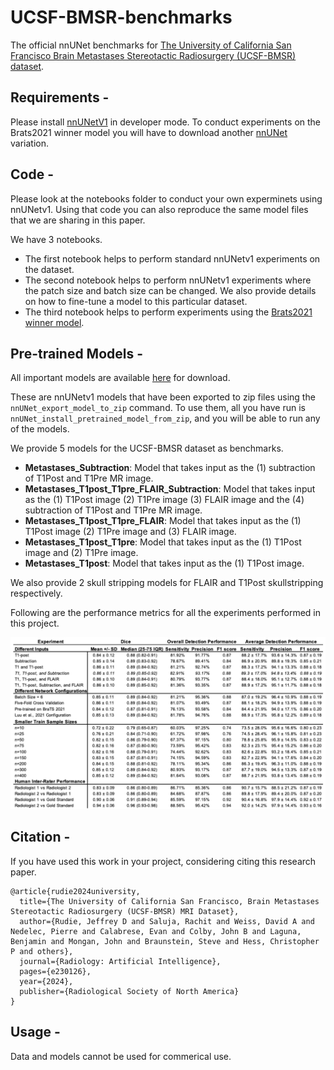 # UCSF-BMSR-benchmarks

The official nnUNet benchmarks for [The University of California San Francisco Brain Metastases Stereotactic Radiosurgery (UCSF-BMSR) dataset](https://pubs.rsna.org/doi/abs/10.1148/ryai.230126).

## Requirements - 

Please install [nnUNetV1](https://github.com/MIC-DKFZ/nnUNet/tree/nnunetv1) in developer mode. To conduct experiments on the Brats2021 winner model you will have to download another [nnUNet](https://github.com/rixez/Brats21_KAIST_MRI_Lab) variation.

## Code - 

Please look at the notebooks folder to conduct your own experminets using nnUNetv1. Using that code you can also reproduce the same model files that we are sharing in this paper. 

We have 3 notebooks. 
- The first notebook helps to perform standard nnUNetv1 experiments on the dataset.
- The second notebook helps to perform nnUNetv1 experiments where the patch size and batch size can be changed. We also provide details on how to fine-tune a model to this particular dataset.
- The third notebook helps to perform experiments using the [Brats2021 winner model](https://github.com/rixez/Brats21_KAIST_MRI_Lab).

## Pre-trained Models -

All important models are available [here](https://drive.google.com/file/d/1JpiCMlaUI75FAI2O2kzbykxt8Oo930Do) for download. 

These are nnUNetv1 models that have been exported to zip files using the `nnUNet_export_model_to_zip` command. To use them, all you have run is `nnUNet_install_pretrained_model_from_zip`, and you will be able to run any of the models. 

We provide 5 models for the UCSF-BMSR dataset as benchmarks.
- **Metastases_Subtraction**: Model that takes input as the (1) subtraction of T1Post and T1Pre MR image.
- **Metastases_T1post_T1pre_FLAIR_Subtraction**: Model that takes input as the (1) T1Post image (2) T1Pre image (3) FLAIR image and the (4) subtraction of T1Post and T1Pre MR image.
- **Metastases_T1post_T1pre_FLAIR**: Model that takes input as the (1) T1Post image (2) T1Pre image and (3) FLAIR image.
- **Metastases_T1post_T1pre**: Model that takes input as the (1) T1Post image and (2) T1Pre image.
- **Metastases_T1post**: Model that takes input as the (1) T1Post image.

We also provide 2 skull stripping models for FLAIR and T1Post skullstripping respectively. 

Following are the performance metrics for all the experiments performed in this project. 

![Performance Metrics for nnUNet Segmentation Models](extras/performance.png)

## Citation - 

If you have used this work in your project, considering citing this research paper. 

```
@article{rudie2024university,
  title={The University of California San Francisco, Brain Metastases Stereotactic Radiosurgery (UCSF-BMSR) MRI Dataset},
  author={Rudie, Jeffrey D and Saluja, Rachit and Weiss, David A and Nedelec, Pierre and Calabrese, Evan and Colby, John B and Laguna, Benjamin and Mongan, John and Braunstein, Steve and Hess, Christopher P and others},
  journal={Radiology: Artificial Intelligence},
  pages={e230126},
  year={2024},
  publisher={Radiological Society of North America}
}

```

## Usage - 

Data and models cannot be used for commerical use. 

